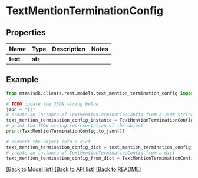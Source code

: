 # TextMentionTerminationConfig


## Properties

Name | Type | Description | Notes
------------ | ------------- | ------------- | -------------
**text** | **str** |  | 

## Example

```python
from mtmaisdk.clients.rest.models.text_mention_termination_config import TextMentionTerminationConfig

# TODO update the JSON string below
json = "{}"
# create an instance of TextMentionTerminationConfig from a JSON string
text_mention_termination_config_instance = TextMentionTerminationConfig.from_json(json)
# print the JSON string representation of the object
print(TextMentionTerminationConfig.to_json())

# convert the object into a dict
text_mention_termination_config_dict = text_mention_termination_config_instance.to_dict()
# create an instance of TextMentionTerminationConfig from a dict
text_mention_termination_config_from_dict = TextMentionTerminationConfig.from_dict(text_mention_termination_config_dict)
```
[[Back to Model list]](../README.md#documentation-for-models) [[Back to API list]](../README.md#documentation-for-api-endpoints) [[Back to README]](../README.md)


